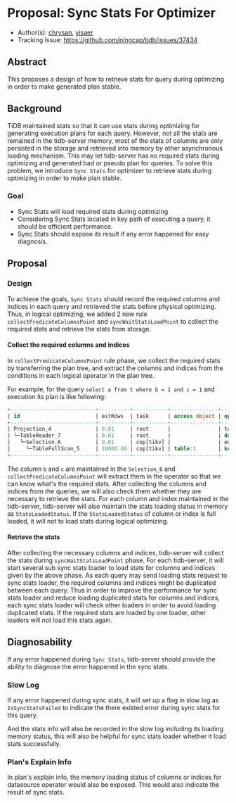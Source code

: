 # Proposal: Sync Stats For Optimizer

- Author(s): [chrysan](https://github.com/chrysan), [yisaer](https://github.com/yisaer)
- Tracking Issue: https://github.com/pingcap/tidb/issues/37434

## Abstract

This proposes a design of how to retrieve stats for query during optimizing in order to make generated plan stable.

## Background

TiDB maintained stats so that it can use stats during optimizing for generating execution plans for each query.
However, not all the stats are remained in the tidb-server memory, most of the stats of columns are only persisted in the storage and retrieved into memory by other asynchronous loading mechanism.
This may let tidb-server has no required stats during optimizing and generated bad or pseudo plan for queries.
To solve this problem, we introduce `Sync Stats` for optimizer to retrieve stats during optimizing in order to make plan stable.

### Goal

- Sync Stats will load required stats during optimizing
- Considering Sync Stats located in key path of executing a query, it should be efficient performance.
- Sync Stats should expose its result if any error happened for easy diagnosis.

## Proposal

### Design

To achieve the goals, `Sync Stats` should record the required columns and indices in each query and retrieved the stats before physical optimizing.
Thus, in logical optimizing, we added 2 new rule `collectPredicateColumnsPoint` and `syncWaitStatsLoadPoint` to collect the required stats and retrieve the stats from storage.

#### Collect the required columns and indices

In `collectPredicateColumnsPoint` rule phase, we collect the required stats by transferring the plan tree, and extract the columns and indices from the conditions in each logical operator in the plan tree.

For example, for the query `select a from t where b = 1 and c = 1` and execution its plan is like following:

```sql 
+---------------------------+----------+-----------+---------------+----------------------------------+
| id                        | estRows  | task      | access object | operator info                    |
+---------------------------+----------+-----------+---------------+----------------------------------+
| Projection_4              | 0.01     | root      |               | test.t.a                         |
| └─TableReader_7           | 0.01     | root      |               | data:Selection_6                 |
|   └─Selection_6           | 0.01     | cop[tikv] |               | eq(test.t.b, 1), eq(test.t.c, 1) |
|     └─TableFullScan_5     | 10000.00 | cop[tikv] | table:t       | keep order:false, stats:pseudo   |
+---------------------------+----------+-----------+---------------+----------------------------------+
```

The column `b` and `c` are maintained in the `Selection_6` and `collectPredicateColumnsPoint` will extract them in the operator so that we can know what's the required stats.
After collecting the columns and indices from the queries, we will also check them whether they are necessary to retrieve the stats.
For each column and index maintained in the tidb-server, tidb-server will also maintain the stats loading status in memory as `StatsLoadedStatus`.
If the `StatsLoadedStatus` of column or index is full loaded, it will not to load stats during logical optimizing.

#### Retrieve the stats

After collecting the necessary columns and indices, tidb-server will collect the stats during `syncWaitStatsLoadPoint` phase.
For each tidb-server, it will start several sub sync stats loader to load stats for columns and indices given by the above phase.
As each query may send loading stats request to sync stats loader, the required columns and indices might be duplicated between each query.
Thus in order to improve the performance for sync stats loader and reduce loading duplicated stats for columns and indices, each sync stats loader will check other loaders in order to avoid loading duplicated stats.
If the required stats are loaded by one loader, other loaders will not load this stats again.

## Diagnosability

If any error happened during `Sync Stats`, tidb-server should provide the ability to diagnose the error happened in the sync stats.

### Slow Log

If any error happened during sync stats, it will set up a flag in slow log as `IsSyncStatsFailed` to indicate the there existed error during sync stats for this query.

And the stats info will also be recorded in the slow log including its loading memory status, this will also be helpful for sync stats loader whether it load stats successfully.

### Plan's Explain Info

In plan's explain info, the memory loading status of columns or indices for datasource operator would also be exposed.
This would also indicate the result of sync stats.
